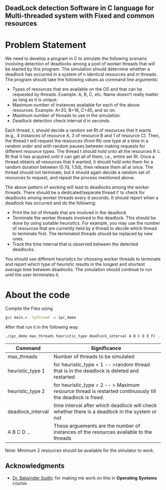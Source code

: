 ## DeadLock detection Software in C language for Multi-threaded system with Fixed and common resources


# Problem Statement

We need to develop a program in C to simulate the following scenario involving detection of deadlocks among a pool of worker threads that will be started by this program. The simulation should determine whether a deadlock has occurred in a system of n identical resources and m threads. The program should take the following values as command line arguments:

* Types of resources that are available on the OS and that can be requested by threads. Example: A, B, C, etc. Name doesn’t really matter as long as it is unique.
* Maximum number of instances available for each of the above resources. Example: A=20, B=16, C=45, and so on.
* Maximum number of threads to use in the simulation.
* Deadlock detection check interval d in seconds.

Each thread, t, should decide a random set Rt of resources that it wants (e.g., 4 instances of resource A, 3 of resource B and 1 of resource C). Then, the thread t will request the resources (from Rt) one type at a time in a random order and with random pauses between making requests for different resource types. The thread t should hold onto all the resources R ⊂ Rt that it has acquired until it can get all of them, i.e., entire set Rt. Once a thread obtains all resources that it wanted, it should hold onto them for a random duration between (0.7d, 1.5d), then release them all at once. The thread should not terminate, but it should again decide a random set of resources to request, and repeat the process mentioned above.

The above pattern of working will lead to deadlocks among the worker threads. There should be a dedicated/separate thread t’ to check for deadlocks among worker threads every d seconds. It should report when a deadlock has occurred and do the following:

* Print the list of threads that are involved in the deadlock
* Terminate the worker threads involved in the deadlock. This should be done by using suitable heuristics. For example, you may use the number of resources that are currently held by a thread to decide which thread to terminate first. The terminated threads should be replaced by new ones.
* Track the time interval that is observed between the detected deadlocks.

You should use different heuristics for choosing worker threads to terminate and report which type of heuristic results in the longest and shortest average time between deadlocks. The simulation should continue to run until the user terminates it.

# About the code
Compile the Files using

```bash
gcc main.c -lpthread -o ipc_demo
```


After that run it in the following way:

```bash
./ipc_demo max_threads heuristic_type deadlock_interval A B C D E F( ... continued)
```

| Command               |Significance                                                                                                |
|------------- |------------- |
| max_threads           |Number of threads to be simulated                                                                           |
| heuristic_type     1  |   for heuristic_type = 1 -- >random thread that is in the deadlock is deleted and restarted                |
| heuristic_type     2  |   for heuristic_type = 2 -- > Maximum resource thread is restarted continuously till the deadlock is freed.|
|deadlock_interval      | time interval after which deadlock will check whether there is a deadlock in the system or not             |
|A B C D ...            | These arguements are the number of instances of the resources available to the threads                     |


Note: Minimum 2 resources should be available for the simulator to work.


## Acknowledgments

* [Dr. Balwinder Sodhi](https://cse.iitrpr.ac.in/sodhi/): for making me work on this in **Operating Systems** course.


